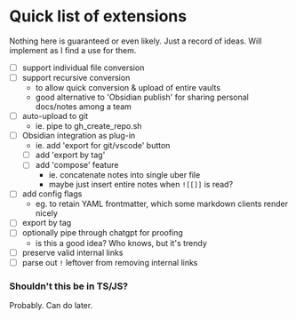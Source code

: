 # Quick list of extensions

Nothing here is guaranteed or even likely. Just a record of ideas. Will implement as I find a use for them.

- [ ] support individual file conversion
- [ ] support recursive conversion
    - to allow quick conversion & upload of entire vaults
    - good alternative to 'Obsidian publish' for sharing personal docs/notes among a team
- [ ] auto-upload to git
    - ie. pipe to gh_create_repo.sh
- [ ] Obsidian integration as plug-in
    - ie. add 'export for git/vscode' button
    - [ ] add 'export by tag'
    - [ ] add 'compose' feature
        - ie. concatenate notes into single uber file
        - maybe just insert entire notes when `![[]]` is read?
- [ ] add config flags
    - eg. to retain YAML frontmatter, which some markdown clients render nicely
- [ ] export by tag
- [ ] optionally pipe through chatgpt for proofing
    - is this a good idea? Who knows, but it's trendy
- [ ] preserve valid internal links
- [ ] parse out `!` leftover from removing internal links

### Shouldn't this be in TS/JS? 
Probably. Can do later. 